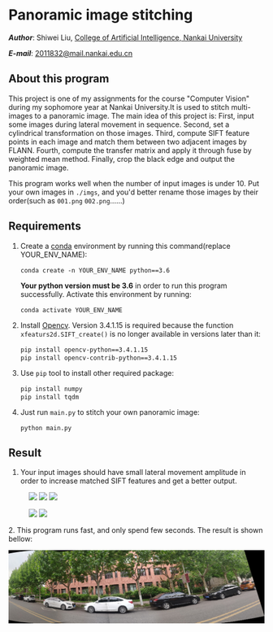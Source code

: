 # Panoramic image stitching
***Author***: Shiwei Liu, [College of Artificial Intelligence, Nankai University](https://aien.nankai.edu.cn/)

***E-mail***: 2011832@mail.nankai.edu.cn
## About this program
This project is one of my assignments for the course "Computer Vision" during my sophomore year at Nankai University.It is used to stitch multi-images to a panoramic image. The main idea of this project is: First, input some images during lateral movement in sequence. Second, set a cylindrical transformation on those images. Third, compute SIFT feature points in each image and match them between two adjacent images by FLANN. Fourth, compute the transfer matrix and apply it through fuse by weighted mean method. Finally, crop the black edge and output the panoramic image.

This program works well when the number of input images is under 10. Put your own images in ```./imgs```, and you'd better rename those images by their order(such as ```001.png``` ```002.png```......)
## Requirements
1. Create a [conda](https://www.anaconda.com) environment by running this command(replace YOUR_ENV_NAME):
    ```
    conda create -n YOUR_ENV_NAME python==3.6 
    ```
    **Your python version must be 3.6** in order to run this program successfully. Activate this environment by running:
    ```
    conda activate YOUR_ENV_NAME
    ```
2. Install [Opencv](https://opencv.org/). Version 3.4.1.15 is required because the function ```xfeaturs2d.SIFT_create()``` is no longer       available in versions later than it:
    ```
    pip install opencv-python==3.4.1.15
    pip install opencv-contrib-python==3.4.1.15
    ```
3. Use ```pip``` tool to install other required package:
    ```
    pip install numpy
    pip install tqdm
    ```
4. Just run ```main.py``` to stitch your own panoramic image:
   ```
   python main.py
   ```
## Result
1. Your input images should have small lateral movement amplitude in order to increase matched SIFT features and get a better output.
<figure>
    <img src="imgs\1.jpg", width="250">
    <img src="imgs\2.jpg", width="250">
    <img src="imgs\3.jpg", width="250">
</figure>

<figure class="half">
    <img src="imgs\4.jpg", width="250">
    <img src="imgs\5.jpg", width="250">
</figure>
2. This program runs fast, and only spend few seconds. The result is shown bellow: 
   
![result](./result_final.jpg)
